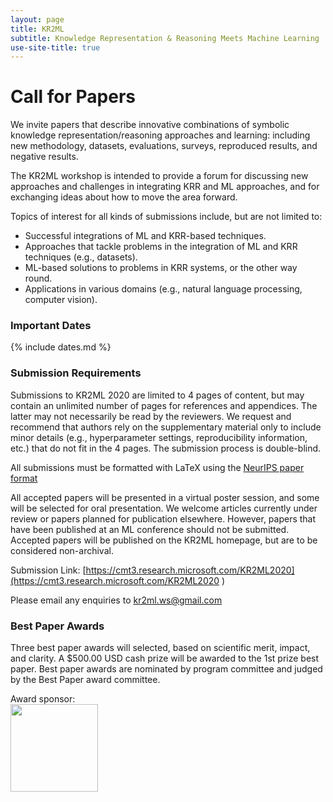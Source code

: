 ```yaml
---
layout: page
title: KR2ML
subtitle: Knowledge Representation & Reasoning Meets Machine Learning
use-site-title: true
---
```


# Call for Papers
We invite papers that describe innovative combinations of symbolic knowledge representation/reasoning approaches and learning: including new methodology, datasets, evaluations, surveys, reproduced results, and negative results.

The KR2ML workshop is intended to provide a forum for discussing new approaches and challenges in integrating KRR and ML approaches, and for exchanging ideas about how to move the area forward. 

Topics of interest for all kinds of submissions include, but are not limited to:
- Successful integrations of ML and KRR-based techniques.
- Approaches that tackle problems in the integration of ML and KRR techniques (e.g., datasets).
- ML-based solutions to problems in KRR systems, or the other way round.
- Applications in various domains (e.g., natural language processing, computer vision).

### Important Dates 

{% include dates.md %}

### Submission Requirements

Submissions to KR2ML 2020 are limited to 4 pages of content, but may contain an unlimited number of pages for references and appendices. The latter may not necessarily be read by the reviewers. We request and recommend that authors rely on the supplementary material only to include minor details (e.g., hyperparameter settings, reproducibility information, etc.) that do not fit in the 4 pages. The submission process is double-blind.

All submissions must be formatted with LaTeX using the [NeurIPS paper format](https://nips.cc/Conferences/2020/PaperInformation/StyleFiles) 

All accepted papers will be presented in a virtual poster session, and some will be selected for oral presentation. We welcome articles currently under review or papers planned for publication elsewhere. However, papers that have been published at an ML conference should not be submitted. Accepted papers will be published on the KR2ML homepage, but are to be considered non-archival. 

Submission Link: [https://cmt3.research.microsoft.com/KR2ML2020](https://cmt3.research.microsoft.com/KR2ML2020 )

Please email any enquiries to [kr2ml.ws@gmail.com](mailto:kr2ml.ws@gmail.com)

### Best Paper Awards
Three best paper awards will selected, based on scientific merit, impact, and clarity. A $500.00 USD cash prize will be awarded to the 1st prize best paper. Best paper awards are nominated by program committee and judged by the Best Paper award committee. 

Award sponsor:<br>
<a href='https://www.amazon.science/'><img src="{{site.url}}/2020/img/amazon_science.png" height="140px"></a>


